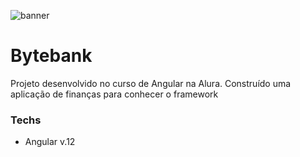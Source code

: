  ![banner](https://raw.githubusercontent.com/lucianesantcs/bytebank/master/assets/bytebank.gif) 

# Bytebank

Projeto desenvolvido no curso de Angular na Alura. Construído uma aplicação de finanças para conhecer o framework
<br>


### Techs

- Angular v.12


